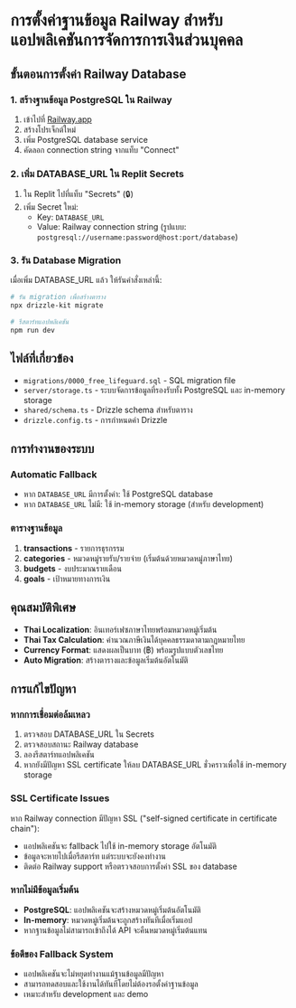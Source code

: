 # การตั้งค่าฐานข้อมูล Railway สำหรับแอปพลิเคชันการจัดการการเงินส่วนบุคคล

## ขั้นตอนการตั้งค่า Railway Database

### 1. สร้างฐานข้อมูล PostgreSQL ใน Railway
1. เข้าไปที่ [Railway.app](https://railway.app)
2. สร้างโปรเจ็กต์ใหม่
3. เพิ่ม PostgreSQL database service
4. คัดลอก connection string จากแท็บ "Connect"

### 2. เพิ่ม DATABASE_URL ใน Replit Secrets
1. ใน Replit ไปที่แท็บ "Secrets" (🔒)
2. เพิ่ม Secret ใหม่:
   - Key: `DATABASE_URL`
   - Value: Railway connection string (รูปแบบ: `postgresql://username:password@host:port/database`)

### 3. รัน Database Migration
เมื่อเพิ่ม DATABASE_URL แล้ว ให้รันคำสั่งเหล่านี้:

```bash
# รัน migration เพื่อสร้างตาราง
npx drizzle-kit migrate

# รีสตาร์ทแอปพลิเคชัน
npm run dev
```

## ไฟล์ที่เกี่ยวข้อง

- `migrations/0000_free_lifeguard.sql` - SQL migration file
- `server/storage.ts` - ระบบจัดการข้อมูลที่รองรับทั้ง PostgreSQL และ in-memory storage
- `shared/schema.ts` - Drizzle schema สำหรับตาราง
- `drizzle.config.ts` - การกำหนดค่า Drizzle

## การทำงานของระบบ

### Automatic Fallback
- หาก `DATABASE_URL` มีการตั้งค่า: ใช้ PostgreSQL database
- หาก `DATABASE_URL` ไม่มี: ใช้ in-memory storage (สำหรับ development)

### ตารางฐานข้อมูล
1. **transactions** - รายการธุรกรรม
2. **categories** - หมวดหมู่รายรับ/รายจ่าย (เริ่มต้นด้วยหมวดหมู่ภาษาไทย)
3. **budgets** - งบประมาณรายเดือน
4. **goals** - เป้าหมายทางการเงิน

## คุณสมบัติพิเศษ

- **Thai Localization**: อินเทอร์เฟซภาษาไทยพร้อมหมวดหมู่เริ่มต้น
- **Thai Tax Calculation**: คำนวณภาษีเงินได้บุคคลธรรมดาตามกฎหมายไทย
- **Currency Format**: แสดงผลเป็นบาท (฿) พร้อมรูปแบบตัวเลขไทย
- **Auto Migration**: สร้างตารางและข้อมูลเริ่มต้นอัตโนมัติ

## การแก้ไขปัญหา

### หากการเชื่อมต่อล้มเหลว
1. ตรวจสอบ DATABASE_URL ใน Secrets
2. ตรวจสอบสถานะ Railway database
3. ลองรีสตาร์ทแอปพลิเคชัน
4. หากยังมีปัญหา SSL certificate ให้ลบ DATABASE_URL ชั่วคราวเพื่อใช้ in-memory storage

### SSL Certificate Issues
หาก Railway connection มีปัญหา SSL ("self-signed certificate in certificate chain"):
- แอปพลิเคชันจะ fallback ไปใช้ in-memory storage อัตโนมัติ
- ข้อมูลจะหายไปเมื่อรีสตาร์ท แต่ระบบจะยังคงทำงาน
- ติดต่อ Railway support หรือตรวจสอบการตั้งค่า SSL ของ database

### หากไม่มีข้อมูลเริ่มต้น
- **PostgreSQL**: แอปพลิเคชันจะสร้างหมวดหมู่เริ่มต้นอัตโนมัติ
- **In-memory**: หมวดหมู่เริ่มต้นจะถูกสร้างทันทีเมื่อเริ่มแอป
- หากฐานข้อมูลไม่สามารถเข้าถึงได้ API จะคืนหมวดหมู่เริ่มต้นแทน

### ข้อดีของ Fallback System
- แอปพลิเคชันจะไม่หยุดทำงานแม้ฐานข้อมูลมีปัญหา
- สามารถทดสอบและใช้งานได้ทันทีโดยไม่ต้องรอตั้งค่าฐานข้อมูล
- เหมาะสำหรับ development และ demo